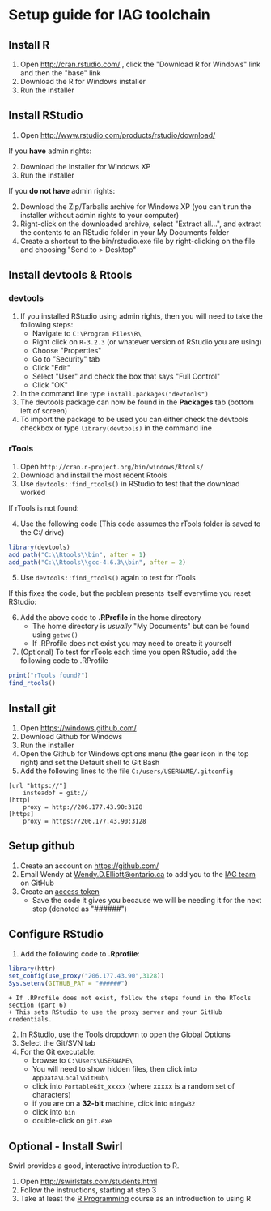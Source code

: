 # Setup guide for IAG toolchain

## Install R

1. Open http://cran.rstudio.com/ , click the "Download R for Windows" link and then the "base" link
2. Download the R for Windows installer
3. Run the installer

## Install RStudio

1. Open http://www.rstudio.com/products/rstudio/download/

If you **have** admin rights:

2. Download the Installer for Windows XP
3. Run the installer

If you **do not have** admin rights:

2. Download the Zip/Tarballs archive for Windows XP (you can't run the installer without admin rights to your computer)
3. Right-click on the downloaded archive,  select "Extract all...", and extract the contents to an RStudio folder in your My Documents folder
4. Create a shortcut to the bin/rstudio.exe file by right-clicking on the file and choosing "Send to > Desktop"

## Install devtools & Rtools

### devtools
1. If you installed RStudio using admin rights, then you will need to take the following steps:
    + Navigate to `C:\Program Files\R\`
    + Right click on `R-3.2.3` (or whatever version of RStudio you are using)
    + Choose "Properties"
    + Go to "Security" tab
    + Click "Edit"
    + Select "User" and check the box that says "Full Control"
    + Click "OK"
2. In the command line type `install.packages("devtools")`
3. The devtools package can now be found in the **Packages** tab (bottom left of screen)
4. To import the package to be used you can either check the devtools checkbox or type `library(devtools)` in the command line

### rTools
1. Open `http://cran.r-project.org/bin/windows/Rtools/`
2. Download and install the most recent Rtools
3. Use `devtools::find_rtools()` in RStudio to test that the download worked

If rTools is not found:

4. Use the following code (This code assumes the rTools folder is saved to the C:/ drive)
```r
library(devtools)
add_path("C:\\Rtools\\bin", after = 1)
add_path("C:\\Rtools\\gcc-4.6.3\\bin", after = 2)
```

5. Use `devtools::find_rtools()` again to test for rTools

If this fixes the code, but the problem presents itself everytime you reset RStudio:

6. Add the above code to **.RProfile** in the home directory
    + The home directory is *usually* "My Documents" but can be found using `getwd()`
    + If .RProfile does not exist you may need to create it yourself
7. (Optional) To test for rTools each time you open RStudio, add the following code to .RProfile
```r
print("rTools found?")
find_rtools()
```
	
## Install git

1. Open https://windows.github.com/
2. Download Github for Windows
3. Run the installer
4. Open the Github for Windows options menu (the gear icon in the top right) and set the Default shell to Git Bash 
5. Add the following lines to the file `C:/users/USERNAME/.gitconfig`

```
[url "https://"]
	insteadof = git://
[http]
	proxy = http://206.177.43.90:3128
[https]
	proxy = https://206.177.43.90:3128
```

## Setup github

1. Create an account on https://github.com/
2. Email Wendy at Wendy.D.Elliott@ontario.ca to add you to the [IAG team](https://github.com/InfrastructureAnalytics) on GitHub
3. Create an [access token](https://help.github.com/articles/creating-an-access-token-for-command-line-use/)
    + Save the code it gives you because we will be needing it for the next step (denoted as "######")
	
## Configure RStudio

1. Add the following code to **.Rprofile**:
```R
library(httr)
set_config(use_proxy("206.177.43.90",3128))
Sys.setenv(GITHUB_PAT = "######")
```
    + If .RProfile does not exist, follow the steps found in the RTools section (part 6)
    + This sets RStudio to use the proxy server and your GitHub credentials.

2. In RStudio, use the Tools dropdown to open the Global Options
3. Select the Git/SVN tab
4. For the Git executable: 
    + browse to `C:\Users\USERNAME\`
    + You will need to show hidden files, then click into `AppData\Local\GitHub\`
    + click into `PortableGit_xxxxx` (where xxxxx is a random set of characters)
    + if you are on a **32-bit** machine, click into `mingw32`
    + click into `bin`
    + double-click on `git.exe`

## Optional - Install Swirl

Swirl provides a good, interactive introduction to R.

1. Open http://swirlstats.com/students.html
2. Follow the instructions, starting at step 3
3. Take at least the [R Programming](https://github.com/swirldev/swirl_courses#swirl-courses) course as an introduction to using R
